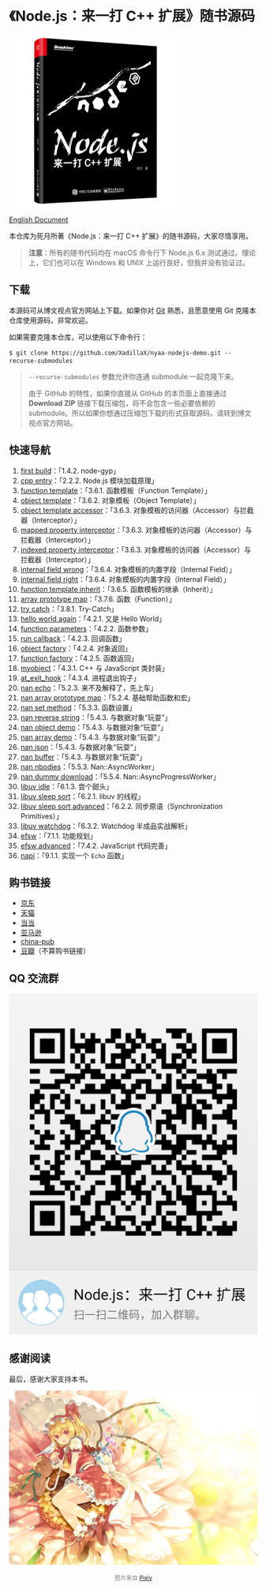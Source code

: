 # 《Node.js：来一打 C++ 扩展》随书源码

![封面](cover.jpg)

[English Document](README_en.md)

本仓库为死月所著《Node.js：来一打 C++ 扩展》的随书源码，大家尽情享用。

> **注意**：所有的随书代码均在 macOS 命令行下 Node.js 6.x 测试通过。理论上，它们也可以在 Windows 和 UNIX 上运行良好，但我并没有验证过。

## 下载

本源码可从博文视点官方网站上下载。如果你对 [Git](https://git-scm.com/) 熟悉，且愿意使用 Git 克隆本仓库使用源码，非常欢迎。

如果需要克隆本仓库，可以使用以下命令行：

```shell
$ git clone https://github.com/XadillaX/nyaa-nodejs-demo.git --recurse-submodules
```

> `--recurse-submodules` 参数允许你连通 submodule 一起克隆下来。
>
> 由于 GitHub 的特性，如果你直接从 GitHub 的本页面上直接通过 **Download ZIP** 链接下载压缩包，将不会包含一些必要依赖的 submodule。所以如果你想通过压缩包下载的形式获取源码，请转到博文视点官方网站。

## 快速导航

1. [first build](1.%20first%20build)：「1.4.2. node-gyp」
2. [cpp entry](2.%20cpp%20entry)：「2.2.2. Node.js 模块加载原理」
3. [function template](3.%20function%20template)：「3.6.1. 函数模板（Function Template）」
4. [object template](4.%20object%20template)：「3.6.2. 对象模板（Object Template）」
5. [object template accessor](5.%20object%20template%20accessor)：「3.6.3. 对象模板的访问器（Accessor）与拦截器（Interceptor）」
6. [mapped property interceptor](6.%20mapped%20property%20interceptor)：「3.6.3. 对象模板的访问器（Accessor）与拦截器（Interceptor）」
7. [indexed property interceptor](7.%20indexed%20property%20interceptor)：「3.6.3. 对象模板的访问器（Accessor）与拦截器（Interceptor）」
8. [internal field wrong](8.%20internal%20field%20wrong)：「3.6.4. 对象模板的内置字段（Internal Field）」
9. [internal field right](9.%20internal%20field%20right)：「3.6.4. 对象模板的内置字段（Internal Field）」
10. [function template inherit](10.%20function%20template%20inherit)：「3.6.5. 函数模板的继承（Inherit）」
11. [array prototype map](11.%20array%20prototype%20map)：「3.7.6. 函数（Function）」
12. [try catch](12.%20try%20catch)：「3.8.1. Try-Catch」
13. [hello world again](13.%20hello%20world%20again)：「4.2.1. 又是 Hello World」
14. [function parameters](14.%20function%20parameters)：「4.2.2. 函数参数」
15. [run callback](15.%20run%20callback)：「4.2.3. 回调函数」
16. [object factory](16.%20object%20factory)：「4.2.4. 对象返回」
17. [function factory](17.%20function%20factory)：「4.2.5. 函数返回」
18. [myobject](18.%20myobject)：「4.3.1. C++ 与 JavaScript 类封装」
19. [at_exit_hook](19.%20at_exit_hook)：「4.3.4. 进程退出钩子」
20. [nan echo](20.%20nan%20echo)：「5.2.3. 来不及解释了，先上车」
21. [nan array prototype map](21.%20nan%20array%20prototype%20map)：「5.2.4. 基础帮助函数和宏」
22. [nan set method](22.%20nan%20set%20method)：「5.3.3. 函数设置」
23. [nan reverse string](23.%20nan%20reverse%20string)：「5.4.3. 与数据对象“玩耍”」
24. [nan object demo](24.%20nan%20object%20demo)：「5.4.3. 与数据对象“玩耍”」
25. [nan array demo](25.%20nan%20array%20demo)：「5.4.3. 与数据对象“玩耍”」
26. [nan json](26.%20nan%20json)：「5.4.3. 与数据对象“玩耍”」
27. [nan buffer](27.%20nan%20buffer)：「5.4.3. 与数据对象“玩耍”」
28. [nan nbodies](28.%20nan%20nbodies)：「5.5.3. Nan::AsyncWorker」
29. [nan dummy download](29.%20nan%20dummy%20download)：「5.5.4. Nan::AsyncProgressWorker」
30. [libuv idle](30.%20libuv%20idle)：「6.1.3. 尝个甜头」
31. [libuv sleep sort](31.%20libuv%20sleep%20sort)：「6.2.1. libuv 的线程」
32. [libuv sleep sort advanced](32.%20libuv%20sleep%20sort%20advanced)：「6.2.2. 同步原语（Synchronization Primitives）」
33. [libuv watchdog](33.%20libuv%20watchdog)：「6.3.2. Watchdog 半成品实战解析」
34. [efsw](34.%20efsw)：「7.1.1. 功能规划」
35. [efsw advanced](https://github.com/XadillaX/node-efsw/tree/85cc5b816c3e04b4df92f63592f5e9ce99808418)：「7.4.2. JavaScript 代码完善」
36. [napi](36.%20napi)：「9.1.1. 实现一个 `Echo` 函数」

## 购书链接

+ [京东](https://item.jd.com/12380404.html)
+ [天猫](https://detail.tmall.com/item.htm?id=571628730908&cat_id=2)
+ [当当](http://product.dangdang.com/25291814.html)
+ [亚马逊](https://www.amazon.cn/dp/B07DL8GHQC/ie=UTF8&qid=1528969734)
+ [china-pub](http://product.china-pub.com/8039217)
+ [豆瓣](https://book.douban.com/subject/30247892/)（不算购书链接）

## QQ 交流群

![QQ 群](./qq_group.png)

## 感谢阅读

最后，感谢大家支持本书。

![フランドール・スカーレット](flandre.jpg)

<center><font color="gray"><small>图片来自 <a target="_blank" href="https://www.pixiv.net/member_illust.php?mode=medium&illust_id=35873732">Pixiv</a></small></font></center>

